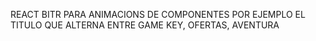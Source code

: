 REACT BITR PARA ANIMACIONS DE COMPONENTES
POR EJEMPLO EL TITULO QUE ALTERNA ENTRE GAME KEY, OFERTAS, AVENTURA
